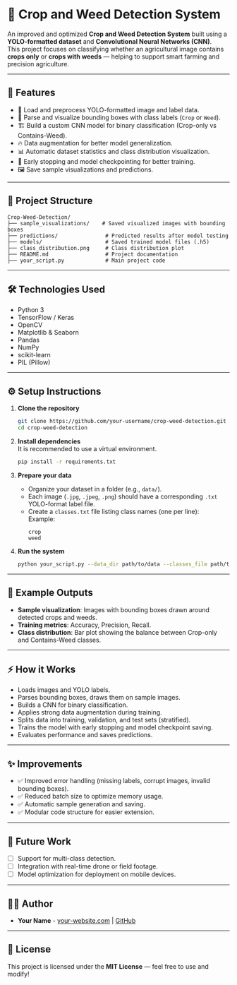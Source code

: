 
# 🌾 Crop and Weed Detection System

An improved and optimized **Crop and Weed Detection System** built using a **YOLO-formatted dataset** and **Convolutional Neural Networks (CNN)**.  
This project focuses on classifying whether an agricultural image contains **crops only** or **crops with weeds** — helping to support smart farming and precision agriculture.

---

## 🚀 Features

- 📂 Load and preprocess YOLO-formatted image and label data.
- 🎯 Parse and visualize bounding boxes with class labels (`Crop` or `Weed`).
- 🏗️ Build a custom CNN model for binary classification (Crop-only vs Contains-Weed).
- 🔥 Data augmentation for better model generalization.
- 📊 Automatic dataset statistics and class distribution visualization.
- 🧠 Early stopping and model checkpointing for better training.
- 🖼️ Save sample visualizations and predictions.

---

## 📁 Project Structure

```
Crop-Weed-Detection/
├── sample_visualizations/    # Saved visualized images with bounding boxes
├── predictions/               # Predicted results after model testing
├── models/                    # Saved trained model files (.h5)
├── class_distribution.png     # Class distribution plot
├── README.md                  # Project documentation
├── your_script.py             # Main project code
```

---

## 🛠️ Technologies Used

- Python 3
- TensorFlow / Keras
- OpenCV
- Matplotlib & Seaborn
- Pandas
- NumPy
- scikit-learn
- PIL (Pillow)

---

## ⚙️ Setup Instructions

1. **Clone the repository**  
   ```bash
   git clone https://github.com/your-username/crop-weed-detection.git
   cd crop-weed-detection
   ```

2. **Install dependencies**  
   It is recommended to use a virtual environment.
   ```bash
   pip install -r requirements.txt
   ```

3. **Prepare your data**  
   - Organize your dataset in a folder (e.g., `data/`).
   - Each image (`.jpg`, `.jpeg`, `.png`) should have a corresponding `.txt` YOLO-format label file.
   - Create a `classes.txt` file listing class names (one per line):  
     Example:
     ```
     crop
     weed
     ```

4. **Run the system**  
   ```bash
   python your_script.py --data_dir path/to/data --classes_file path/to/classes.txt
   ```

---

## 🎨 Example Outputs

- **Sample visualization**: Images with bounding boxes drawn around detected crops and weeds.
- **Training metrics**: Accuracy, Precision, Recall.
- **Class distribution**: Bar plot showing the balance between Crop-only and Contains-Weed classes.

---

## ⚡ How it Works

- Loads images and YOLO labels.
- Parses bounding boxes, draws them on sample images.
- Builds a CNN for binary classification.
- Applies strong data augmentation during training.
- Splits data into training, validation, and test sets (stratified).
- Trains the model with early stopping and model checkpoint saving.
- Evaluates performance and saves predictions.

---

## ✨ Improvements

- ✅ Improved error handling (missing labels, corrupt images, invalid bounding boxes).
- ✅ Reduced batch size to optimize memory usage.
- ✅ Automatic sample generation and saving.
- ✅ Modular code structure for easier extension.

---

## 📢 Future Work

- [ ] Support for multi-class detection.
- [ ] Integration with real-time drone or field footage.
- [ ] Model optimization for deployment on mobile devices.

---

## 🧑‍💻 Author

- **Your Name** - [your-website.com](https://your-website.com) | [GitHub](https://github.com/your-username)

---

## 📜 License

This project is licensed under the **MIT License** — feel free to use and modify!
